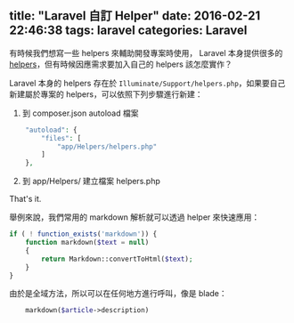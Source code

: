 title: "Laravel 自訂 Helper"
date: 2016-02-21 22:46:38
tags: laravel
categories: Laravel
---
有時候我們想寫一些 helpers 來輔助開發專案時使用， Laravel 本身提供很多的 [helpers](https://laravel.com/docs/5.2/helpers)，但有時候因應需求要加入自己的 helpers 該怎麼實作？

<!--more-->

Laravel 本身的 helpers 存在於 `Illuminate/Support/helpers.php`，如果要自己新建屬於專案的 helpers，可以依照下列步驟進行新建：

1. 到 composer.json autoload 檔案
``` php
    "autoload": {
        "files": [
            "app/Helpers/helpers.php"
        ]
    },
```
2. 到 app/Helpers/ 建立檔案 helpers.php

That's it.

舉例來說，我們常用的 markdown 解析就可以透過 helper 來快速應用：

``` php
if ( ! function_exists('markdown')) {
    function markdown($text = null)
    {
        return Markdown::convertToHtml($text);
    }
}
```

由於是全域方法，所以可以在任何地方進行呼叫，像是 blade：
``` php
    markdown($article->description)

```